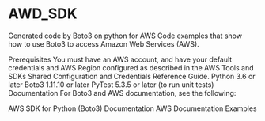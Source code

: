 # AWD_SDK
Generated code by Boto3 on python for AWS
Code examples that show how to use Boto3 to access Amazon Web Services (AWS).

Prerequisites
You must have an AWS account, and have your default credentials and AWS Region configured as described in the AWS Tools and SDKs Shared Configuration and Credentials Reference Guide.
Python 3.6 or later
Boto3 1.11.10 or later
PyTest 5.3.5 or later (to run unit tests)
Documentation
For Boto3 and AWS documentation, see the following:

AWS SDK for Python (Boto3) Documentation
AWS Documentation
Examples
